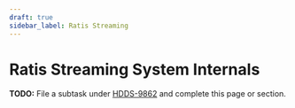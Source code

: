 ```yaml
---
draft: true
sidebar_label: Ratis Streaming
---
```


# Ratis Streaming System Internals

**TODO:** File a subtask under [HDDS-9862](https://issues.apache.org/jira/browse/HDDS-9862) and complete this page or section.

